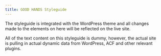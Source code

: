 ```yaml
---
title: GOOD HANDS Styleguide
---
```


The styleguide is integrated with the WordPress theme and all changes made to the elements on here will be reflected on the live site.

All of the text content on this styleguide is dummy, however, the actual site is pulling in actual dynamic data from WordPress, ACF and other relevant plugins.
